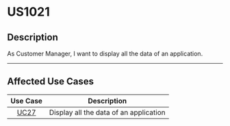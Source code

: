 # US1021

## Description

As Customer Manager, I want to display all the data of an application.

---

## Affected Use Cases

|                Use Case                 |               Description              |
|:---------------------------------------:|:--------------------------------------:|
| [UC27](..%2F..%2Fuc%2Fuc27%2FREADME.md) | Display all the data of an application |
